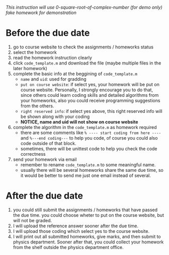 *This instruction will use 0-square-root-of-complex-number (for demo only) fake homework for demonstration*

# Before the due date
1. go to course website to check the assignments / homeworks status
2. select the homework
3. read the homework instruction clearly
4. click ```code_template.m``` and download the file (maybe multiple files in the later homework)
5. complete the basic info at the beggining of ```code_template.m```
   * ```name``` and ```uid```: used for gradding
   * ```put on course website```: if select yes, your homework will be put on course website. Personally, I strongly encourage you to do that, since others could learn coding skills and detailed algorithms from your homeworks, also you could receive programming suggestions from the others.
   * ```right reserved info```: if select yes above, this right reserved info will be shown along with your coding
   * **NOTICE, name and uid will not show on course website**
6. complete the algorithm in the ```code_template.m``` as homework required
   * there are some comments like ```% ---- start coding from here ----``` and ```%---end coding---``` to help you code, of course you could also code outside of that block.
   * sometimes, there will be unittest code to help you check the code correctness
7. send your homework via email
   * remember to rename ```code_template.m``` to some meaningful name.
   * usually there will be several homeworks share the same due time, so it would be better to send me just one email instead of several.

# After the due date
1. you could still submit the assignments / homeworks that have passed the due time. you could choose wheter to put on the course website, but will not be graded.
2. I will upload the reference answer sooner after the due time.
3. I will upload those coding which select yes to the course website.
4. I will print out all submitted homeworks, give marks, and then submit to physics department. Sooner after that, you could collect your homework from the shelf outside the physics department office.
